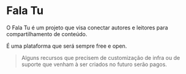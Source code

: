 # Fala Tu

O Fala Tu é um projeto que visa conectar autores e leitores para compartilhamento de conteúdo.

É uma plataforma que será sempre free e open.

> Alguns recursos que precisem de customização de infra ou de suporte que venham à ser criados no futuro serão pagos.

